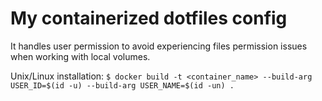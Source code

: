 # My containerized dotfiles config

It handles user permission to avoid experiencing files permission issues when working with local volumes.

Unix/Linux installation:
`$ docker build -t <container_name> --build-arg USER_ID=$(id -u) --build-arg USER_NAME=$(id -un) .`
